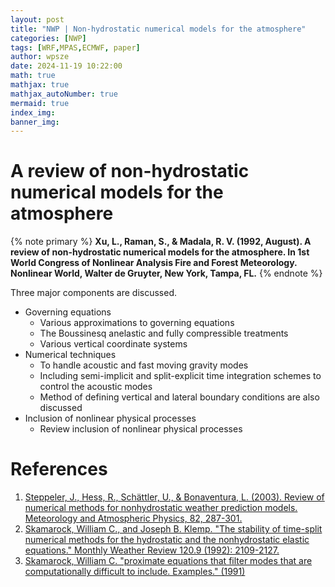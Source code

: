 ```yaml
---
layout: post
title: "NWP | Non-hydrostatic numerical models for the atmosphere"
categories: [NWP]
tags: [WRF,MPAS,ECMWF, paper]
author: wpsze
date: 2024-11-19 10:22:00
math: true
mathjax: true
mathjax_autoNumber: true
mermaid: true
index_img: 
banner_img: 
---
```


# A review of non-hydrostatic numerical models for the atmosphere

{% note primary %}
**Xu, L., Raman, S., & Madala, R. V. (1992, August). A review of non-hydrostatic numerical models for the atmosphere. In 1st World Congress of Nonlinear Analysis Fire and Forest Meteorology. Nonlinear World, Walter de Gruyter, New York, Tampa, FL.**
{% endnote %}

Three major components are discussed.

- Governing equations
  - Various approximations to governing equations
  - The Boussinesq anelastic and fully compressible treatments
  - Various vertical coordinate systems
- Numerical techniques
  - To handle acoustic and fast moving gravity modes
  - Including semi-implicit and split-explicit time integration schemes to control the acoustic modes
  - Method of defining vertical and lateral boundary conditions are also discussed
- Inclusion of nonlinear physical processes
  - Review inclusion of nonlinear physical processes


# References

1. [Steppeler, J., Hess, R., Schättler, U., & Bonaventura, L. (2003). Review of numerical methods for nonhydrostatic weather prediction models. Meteorology and Atmospheric Physics, 82, 287-301.](https://citeseerx.ist.psu.edu/document?repid=rep1&type=pdf&doi=34f8ad634c6a397280184c216e9ac25997358dce)
2. [Skamarock, William C., and Joseph B. Klemp. "The stability of time-split numerical methods for the hydrostatic and the nonhydrostatic elastic equations." Monthly Weather Review 120.9 (1992): 2109-2127.](https://journals.ametsoc.org/view/journals/mwre/120/9/1520-0493_1992_120_2109_tsotsn_2_0_co_2.pdf)
3. [Skamarock, William C. "proximate equations that filter modes that are computationally difficult to include. Examples." (1991)](https://www.ecmwf.int/sites/default/files/elibrary/1991/12300-numerical-methods-nonhydrostatic-models.pdf)